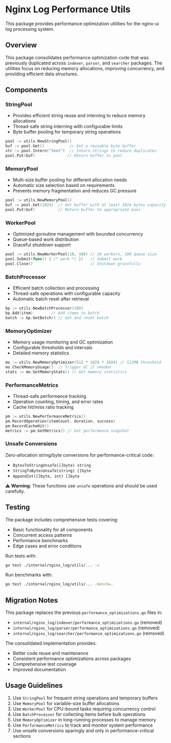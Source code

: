 # Nginx Log Performance Utils

This package provides performance optimization utilities for the nginx-ui log processing system.

## Overview

This package consolidates performance optimization code that was previously duplicated across `indexer`, `parser`, and `searcher` packages. The utilities focus on reducing memory allocations, improving concurrency, and providing efficient data structures.

## Components

### StringPool
- Provides efficient string reuse and interning to reduce memory allocations
- Thread-safe string interning with configurable limits
- Byte buffer pooling for temporary string operations

```go
pool := utils.NewStringPool()
buf := pool.Get()           // Get a reusable byte buffer
str := pool.Intern("text")  // Intern strings to reduce duplicates
pool.Put(buf)              // Return buffer to pool
```

### MemoryPool  
- Multi-size buffer pooling for different allocation needs
- Automatic size selection based on requirements
- Prevents memory fragmentation and reduces GC pressure

```go
pool := utils.NewMemoryPool()
buf := pool.Get(1024)  // Get buffer with at least 1024 bytes capacity
pool.Put(buf)          // Return buffer to appropriate pool
```

### WorkerPool
- Optimized goroutine management with bounded concurrency
- Queue-based work distribution
- Graceful shutdown support

```go
pool := utils.NewWorkerPool(10, 100) // 10 workers, 100 queue size
pool.Submit(func() { /* work */ })   // Submit work
pool.Close()                         // Shutdown gracefully
```

### BatchProcessor
- Efficient batch collection and processing
- Thread-safe operations with configurable capacity
- Automatic batch reset after retrieval

```go
bp := utils.NewBatchProcessor(100)
bp.Add(item)        // Add items to batch
batch := bp.GetBatch() // Get and reset batch
```

### MemoryOptimizer
- Memory usage monitoring and GC optimization
- Configurable thresholds and intervals
- Detailed memory statistics

```go
mo := utils.NewMemoryOptimizer(512 * 1024 * 1024) // 512MB threshold
mo.CheckMemoryUsage()  // Trigger GC if needed
stats := mo.GetMemoryStats() // Get memory statistics
```

### PerformanceMetrics
- Thread-safe performance tracking
- Operation counting, timing, and error rates
- Cache hit/miss ratio tracking

```go
pm := utils.NewPerformanceMetrics()
pm.RecordOperation(itemCount, duration, success)
pm.RecordCacheHit()
metrics := pm.GetMetrics() // Get performance snapshot
```

### Unsafe Conversions
Zero-allocation string/byte conversions for performance-critical code:
- `BytesToStringUnsafe([]byte) string`
- `StringToBytesUnsafe(string) []byte` 
- `AppendInt([]byte, int) []byte`

⚠️ **Warning**: These functions use `unsafe` operations and should be used carefully.

## Testing

The package includes comprehensive tests covering:
- Basic functionality for all components
- Concurrent access patterns
- Performance benchmarks
- Edge cases and error conditions

Run tests with:
```bash
go test ./internal/nginx_log/utils/... -v
```

Run benchmarks with:
```bash
go test ./internal/nginx_log/utils/... -bench=.
```

## Migration Notes

This package replaces the previous `performance_optimizations.go` files in:
- `internal/nginx_log/indexer/performance_optimizations.go` (removed)
- `internal/nginx_log/parser/performance_optimizations.go` (removed)
- `internal/nginx_log/searcher/performance_optimizations.go` (removed)

The consolidated implementation provides:
- Better code reuse and maintenance
- Consistent performance optimizations across packages
- Comprehensive test coverage
- Improved documentation

## Usage Guidelines

1. Use `StringPool` for frequent string operations and temporary buffers
2. Use `MemoryPool` for variable-size buffer allocations
3. Use `WorkerPool` for CPU-bound tasks requiring concurrency control
4. Use `BatchProcessor` for collecting items before bulk operations
5. Use `MemoryOptimizer` in long-running processes to manage memory
6. Use `PerformanceMetrics` to track and monitor system performance
7. Use unsafe conversions sparingly and only in performance-critical sections